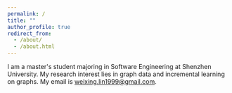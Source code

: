 ```yaml
---
permalink: /
title: ""
author_profile: true
redirect_from: 
  - /about/
  - /about.html
---
```


I am a master's student majoring in Software Engineering at Shenzhen University. My research interest lies in graph data and incremental learning on graphs.
My email is weixing.lin1999@gmail.com.
